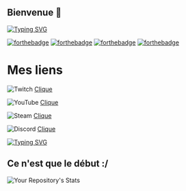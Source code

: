 ## Bienvenue 👋 
<a href="https://git.io/typing-svg"><img src="https://readme-typing-svg.demolab.com?font=Fira+Code&pause=1000&color=00F726&width=435&lines=Tom+Gammeur;Youtubeur+et+streamer;D%C3%A9veloppeur+a+temps+imparti;Maitrise+le+HTML%2FCSS+et+%C3%A9tudie+le+JS+et+le+Swift;Monteur+vid%C3%A9o+;%F0%9F%93%BD%EF%B8%8F%F0%9F%93%B1%E2%8C%A8%EF%B8%8F%F0%9F%A7%91%E2%80%8D%F0%9F%92%BB%F0%9F%8E%AE%F0%9F%A5%BD" alt="Typing SVG" /></a>

[![forthebadge](https://forthebadge.com/images/badges/uses-html.svg)](https://forthebadge.com)
[![forthebadge](https://forthebadge.com/images/badges/uses-css.svg)](https://forthebadge.com)
[![forthebadge](https://forthebadge.com/images/badges/uses-js.svg)](https://forthebadge.com)
[![forthebadge](https://forthebadge.com/images/badges/uses-brains.svg)](https://forthebadge.com)

# Mes liens

![Twitch](https://img.shields.io/badge/Twitch-%239146FF.svg?style=for-the-badge&logo=Twitch&logoColor=white)
<a href="https://www.youtube.com/channel/UCTbv9-b2Sq1LK0D0nO5Wb2A/videos"> Clique</a>

![YouTube](https://img.shields.io/badge/YouTube-%23FF0000.svg?style=for-the-badge&logo=YouTube&logoColor=white)
<a href="https://www.twitch.tv/TomGammeur"> Clique</a>

![Steam](https://img.shields.io/badge/steam-%23000000.svg?style=for-the-badge&logo=steam&logoColor=white)
 <a href="https://steamcommunity.com/id/TomGammeur"> Clique</a>

 ![Discord](https://img.shields.io/badge/Discord-%235865F2.svg?style=for-the-badge&logo=discord&logoColor=white)
  <a href="https://discord.gg/Histeria"> Clique</a>

 [![Typing SVG](https://readme-typing-svg.demolab.com?font=Consolas&duration=4000&pause=5000&color=0BF700&random=false&width=435&lines=Veut+devenir+programmeur+plus+tard;J%E2%80%99apprends+chaque+jour+(ou+presque))](https://git.io/typing-svg)
 
 ## Ce n'est que le début :/
 
![Your Repository's Stats](https://github-readme-stats.vercel.app/api/top-langs/?username=TomGammeur&theme=blue-green)
 
